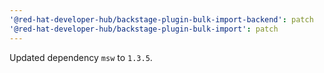 ```yaml
---
'@red-hat-developer-hub/backstage-plugin-bulk-import-backend': patch
'@red-hat-developer-hub/backstage-plugin-bulk-import': patch
---
```


Updated dependency `msw` to `1.3.5`.
